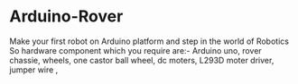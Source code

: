 # Arduino-Rover
Make your first robot on Arduino platform and step in the world of Robotics 
So hardware component which you require are:-
Arduino uno,
rover chassie, 
wheels,
one castor ball wheel,
dc moters,
L293D moter driver,
jumper wire ,
